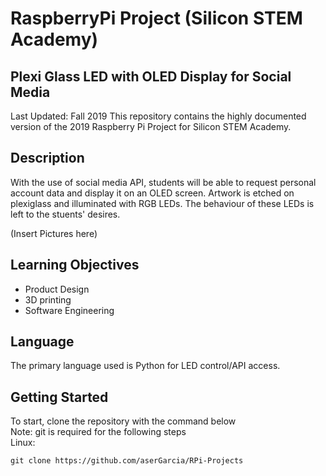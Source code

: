 # RaspberryPi Project (Silicon STEM Academy)
## Plexi Glass LED with OLED Display for Social Media

Last Updated: Fall 2019
This repository contains the highly documented version of the 2019 Raspberry Pi Project for Silicon STEM Academy.

## Description
With the use of social media API, students will be able to request personal account data and display it on an OLED screen. Artwork is etched on plexiglass and illuminated with RGB LEDs. The behaviour of these LEDs is left to the stuents' desires.

(Insert Pictures here)

## Learning Objectives
- Product Design
- 3D printing
- Software Engineering

## Language
The primary language used is Python for LED control/API access.

## Getting Started
To start, clone the repository with the command below  
Note: git is required for the following steps  
Linux:  
```
git clone https://github.com/aserGarcia/RPi-Projects
```

